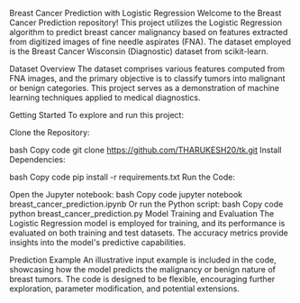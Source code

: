 
Breast Cancer Prediction with Logistic Regression
Welcome to the Breast Cancer Prediction repository! This project utilizes the Logistic Regression algorithm to predict breast cancer malignancy based on features extracted from digitized images of fine needle aspirates (FNA). The dataset employed is the Breast Cancer Wisconsin (Diagnostic) dataset from scikit-learn.

Dataset Overview
The dataset comprises various features computed from FNA images, and the primary objective is to classify tumors into malignant or benign categories. This project serves as a demonstration of machine learning techniques applied to medical diagnostics.

Getting Started
To explore and run this project:

Clone the Repository:

bash
Copy code
git clone https://github.com/THARUKESH20/tk.git
Install Dependencies:

bash
Copy code
pip install -r requirements.txt
Run the Code:

Open the Jupyter notebook:
bash
Copy code
jupyter notebook breast_cancer_prediction.ipynb
Or run the Python script:
bash
Copy code
python breast_cancer_prediction.py
Model Training and Evaluation
The Logistic Regression model is employed for training, and its performance is evaluated on both training and test datasets. The accuracy metrics provide insights into the model's predictive capabilities.

Prediction Example
An illustrative input example is included in the code, showcasing how the model predicts the malignancy or benign nature of breast tumors. The code is designed to be flexible, encouraging further exploration, parameter modification, and potential extensions.
